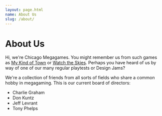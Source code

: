 ```yaml
---
layout: page.html
name: About Us
slug: /about/
---
```


# About Us

Hi, we're Chicago Megagames. You might remember us from such games as [My Kind of Town](/games/my_kind_of_town/) or [Watch the Skies](/games/watch_the_skies/). Perhaps you have heard of us by way of one of our many regular playtests or Design Jams? 

We're a collection of friends from all sorts of fields who share a common hobby in megagaming. This is our current board of directors:

- Charlie Graham
- Don Kuntz
- Jeff Levrant
- Tony Phelps